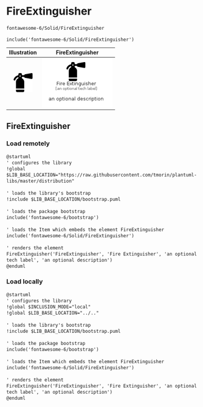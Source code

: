 # FireExtinguisher


```text
fontawesome-6/Solid/FireExtinguisher
```

```text
include('fontawesome-6/Solid/FireExtinguisher')
```



| Illustration | FireExtinguisher |
| :---: | :---: |
| ![illustration for Illustration](../../fontawesome-6/Solid/FireExtinguisher.png) | ![illustration for FireExtinguisher](../../fontawesome-6/Solid/FireExtinguisher.Local.png) |




## FireExtinguisher

### Load remotely
```plantuml
@startuml
' configures the library
!global $LIB_BASE_LOCATION="https://raw.githubusercontent.com/tmorin/plantuml-libs/master/distribution"

' loads the library's bootstrap
!include $LIB_BASE_LOCATION/bootstrap.puml

' loads the package bootstrap
include('fontawesome-6/bootstrap')

' loads the Item which embeds the element FireExtinguisher
include('fontawesome-6/Solid/FireExtinguisher')

' renders the element
FireExtinguisher('FireExtinguisher', 'Fire Extinguisher', 'an optional tech label', 'an optional description')
@enduml
```

### Load locally
```plantuml
@startuml
' configures the library
!global $INCLUSION_MODE="local"
!global $LIB_BASE_LOCATION="../.."

' loads the library's bootstrap
!include $LIB_BASE_LOCATION/bootstrap.puml

' loads the package bootstrap
include('fontawesome-6/bootstrap')

' loads the Item which embeds the element FireExtinguisher
include('fontawesome-6/Solid/FireExtinguisher')

' renders the element
FireExtinguisher('FireExtinguisher', 'Fire Extinguisher', 'an optional tech label', 'an optional description')
@enduml
```

